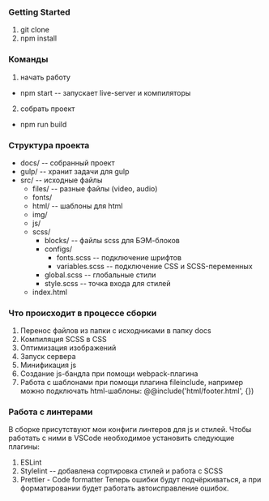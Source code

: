 ### Getting Started

1. git clone
2. npm install


### Команды
1. начать работу
- npm start -- запускает live-server и компиляторы
2. собрать проект
- npm run build

### Структура проекта
- docs/ -- собранный проект
- gulp/ -- хранит задачи для gulp
- src/ -- исходные файлы
  - files/ -- разные файлы (video, audio)
  - fonts/
  - html/ -- шаблоны для html
  - img/
  - js/
  - scss/
    - blocks/ -- файлы scss для БЭМ-блоков
    - configs/
      - fonts.scss -- подключение шрифтов
      - variables.scss -- подключение CSS и SCSS-переменных
    - global.scss -- глобальные стили
    - style.scss -- точка входа для стилей
  - index.html


### Что происходит в процессе сборки
1. Перенос файлов из папки с исходниками в папку docs
2. Компиляция SCSS в CSS
3. Оптимизация изображений
4. Запуск сервера
5. Минификация js
6. Создание js-бандла при помощи webpack-плагина
7. Работа с шаблонами при помощи плагина fileinclude, например можно подключать html-шаблоны:  @@include('html/footer.html', {})


### Работа с линтерами
В сборке присутствуют мои конфиги линтеров для js и стилей. Чтобы работать с ними в VSCode необходимое установить следующие плагины:
1. ESLint
2. Stylelint -- добавлена сортировка стилей и работа с SCSS
3. Prettier - Code formatter
Теперь ошибки будут подчёркиваться, а при форматировании будет работать автоисправление ошибок.
